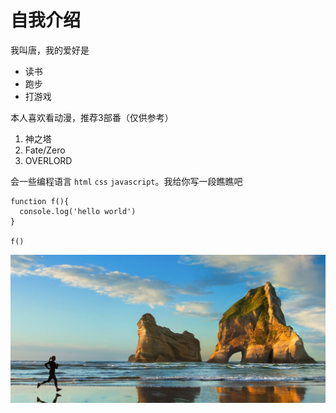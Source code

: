 # 自我介绍

我叫唐，我的爱好是

* 读书
* 跑步
* 打游戏

本人喜欢看动漫，推荐3部番（仅供参考）

1. 神之塔
2. Fate/Zero
3. OVERLORD

会一些编程语言 `html` `css` `javascript`。我给你写一段瞧瞧吧

```
function f(){
  console.log('hello world')
}

f()

```
![图片](1.png)
